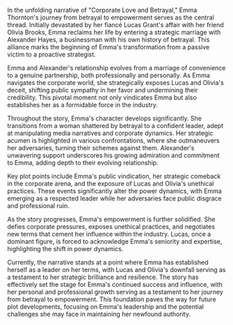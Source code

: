 In the unfolding narrative of "Corporate Love and Betrayal," Emma Thornton's journey from betrayal to empowerment serves as the central thread. Initially devastated by her fiancé Lucas Grant's affair with her friend Olivia Brooks, Emma reclaims her life by entering a strategic marriage with Alexander Hayes, a businessman with his own history of betrayal. This alliance marks the beginning of Emma's transformation from a passive victim to a proactive strategist.

Emma and Alexander's relationship evolves from a marriage of convenience to a genuine partnership, both professionally and personally. As Emma navigates the corporate world, she strategically exposes Lucas and Olivia's deceit, shifting public sympathy in her favor and undermining their credibility. This pivotal moment not only vindicates Emma but also establishes her as a formidable force in the industry.

Throughout the story, Emma's character develops significantly. She transitions from a woman shattered by betrayal to a confident leader, adept at manipulating media narratives and corporate dynamics. Her strategic acumen is highlighted in various confrontations, where she outmaneuvers her adversaries, turning their schemes against them. Alexander's unwavering support underscores his growing admiration and commitment to Emma, adding depth to their evolving relationship.

Key plot points include Emma's public vindication, her strategic comeback in the corporate arena, and the exposure of Lucas and Olivia's unethical practices. These events significantly alter the power dynamics, with Emma emerging as a respected leader while her adversaries face public disgrace and professional ruin.

As the story progresses, Emma's empowerment is further solidified. She defies corporate pressures, exposes unethical practices, and negotiates new terms that cement her influence within the industry. Lucas, once a dominant figure, is forced to acknowledge Emma's seniority and expertise, highlighting the shift in power dynamics.

Currently, the narrative stands at a point where Emma has established herself as a leader on her terms, with Lucas and Olivia's downfall serving as a testament to her strategic brilliance and resilience. The story has effectively set the stage for Emma's continued success and influence, with her personal and professional growth serving as a testament to her journey from betrayal to empowerment. This foundation paves the way for future plot developments, focusing on Emma's leadership and the potential challenges she may face in maintaining her newfound authority.